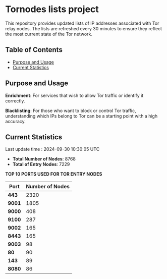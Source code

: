 # Tornodes lists project

This repository provides updated lists of IP addresses associated with Tor relay nodes. The lists are refreshed every 30 minutes to ensure they reflect the most current state of the Tor network.

## Table of Contents

- [Purpose and Usage](#purpose-and-usage)
- [Current Statistics](#current-statistics)


## Purpose and Usage

**Enrichment**: For services that wish to allow Tor traffic or identify it correctly.

**Blacklisting**: For those who want to block or control Tor traffic, understanding which IPs belong to Tor can be a starting point with a high accuracy.

## Current Statistics

Last update time : 2024-09-30 10:30:05 UTC

- **Total Number of Nodes**: 8768
- **Total of Entry Nodes**: 7229

**TOP 10 PORTS USED FOR TOR ENTRY NODES**

| **Port** | **Number of Nodes** |
|------|-----------------|
| **443**   | 2320  |
| **9001**   | 1805  |
| **9000**   | 408  |
| **9100**   | 287  |
| **9002**   | 165  |
| **8443**   | 165  |
| **9003**   | 98  |
| **80**   | 90  |
| **143**   | 89  |
| **8080**   | 86  |

